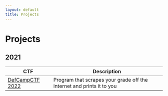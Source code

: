 ```yaml
---
layout: default
title: Projects
---
```


# Projects

## 2021

| CTF | Description |
|---|---|
| [DefCampCTF 2022](_posts/2021-08-23-gradescraper.md) | Program that scrapes your grade off the internet and prints it to you |
